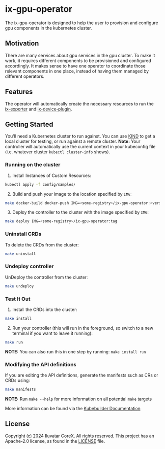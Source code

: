 # ix-gpu-operator
The ix-gpu-operator is designed to help the user to provision and configure gpu components in the kubernetes cluster. 

## Motivation
There are many services about gpu services in the gpu cluster. To make it work, it requires different components to be provisioned and configured accordingly. It makes sense to have one operator to coordinate those relevant components in one place, instead of having them managed by different operators. 

## Features
The operator will automatically create the necessary resources to run the [ix-exporter](https://gitee.com/deep-spark/ix-exporter) and [ix-device-plugin](https://gitee.com/deep-spark/ix-device-plugin).

## Getting Started

You’ll need a Kubernetes cluster to run against. You can use [KIND](https://sigs.k8s.io/kind) to get a local cluster for testing, or run against a remote cluster.
**Note:** Your controller will automatically use the current context in your kubeconfig file (i.e. whatever cluster `kubectl cluster-info` shows).

### Running on the cluster

1. Install Instances of Custom Resources:

```sh
kubectl apply -f config/samples/
```

2. Build and push your image to the location specified by `IMG`:

```sh
make docker-build docker-push IMG=<some-registry>/ix-gpu-operator:<version>
```

3. Deploy the controller to the cluster with the image specified by `IMG`:

```sh
make deploy IMG=<some-registry>/ix-gpu-operator:tag
```

### Uninstall CRDs

To delete the CRDs from the cluster:

```sh
make uninstall
```

### Undeploy controller

UnDeploy the controller from the cluster:

```sh
make undeploy
```

### Test It Out

1. Install the CRDs into the cluster:

```sh
make install
```

2. Run your controller (this will run in the foreground, so switch to a new terminal if you want to leave it running):

```sh
make run
```

**NOTE:** You can also run this in one step by running: `make install run`

### Modifying the API definitions

If you are editing the API definitions, generate the manifests such as CRs or CRDs using:

```sh
make manifests
```

**NOTE:** Run `make --help` for more information on all potential `make` targets

More information can be found via the [Kubebuilder Documentation](https://book.kubebuilder.io/introduction.html)

## License

Copyright (c) 2024 Iluvatar CoreX. All rights reserved. This project has an Apache-2.0 license, as
found in the [LICENSE](LICENSE) file.
